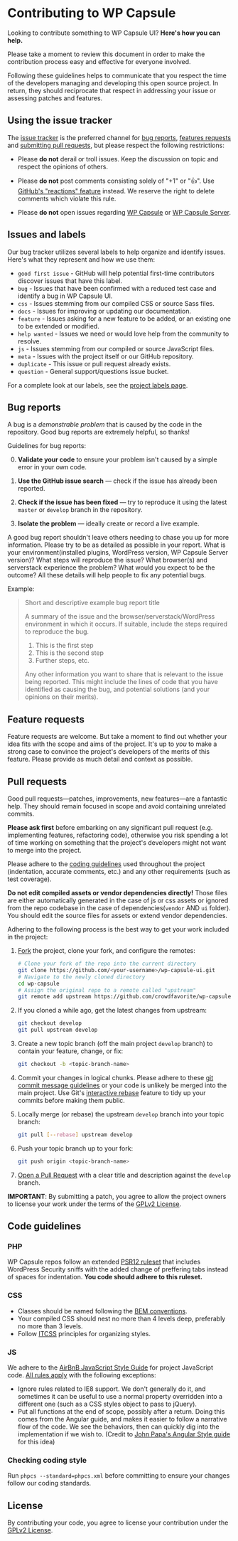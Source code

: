 # Contributing to WP Capsule

Looking to contribute something to WP Capsule UI? **Here's how you can help.**

Please take a moment to review this document in order to make the contribution
process easy and effective for everyone involved.

Following these guidelines helps to communicate that you respect the time of
the developers managing and developing this open source project. In return,
they should reciprocate that respect in addressing your issue or assessing
patches and features.


## Using the issue tracker

The [issue tracker](https://github.com/crowdfavorite/wp-capsule-ui/issues) is
the preferred channel for [bug reports](#bug-reports), [features requests](#feature-requests)
and [submitting pull requests](#pull-requests), but please respect the following
restrictions:

* Please **do not** derail or troll issues. Keep the discussion on topic and
  respect the opinions of others.

* Please **do not** post comments consisting solely of "+1" or ":thumbsup:".
  Use [GitHub's "reactions" feature](https://blog.github.com/2016-03-10-add-reactions-to-pull-requests-issues-and-comments/)
  instead. We reserve the right to delete comments which violate this rule.

* Please **do not** open issues regarding [WP Capsule](https://github.com/crowdfavorite/wp-capsule/) or [WP Capsule Server](https://github.com/crowdfavorite/wp-capsule-server/).


## Issues and labels

Our bug tracker utilizes several labels to help organize and identify issues. Here's what they represent and how we use them:

- `good first issue` - GitHub will help potential first-time contributors discover issues that have this label.
- `bug` - Issues that have been confirmed with a reduced test case and identify a bug in WP Capsule UI.
- `css` - Issues stemming from our compiled CSS or source Sass files.
- `docs` - Issues for improving or updating our documentation.
- `feature` - Issues asking for a new feature to be added, or an existing one to be extended or modified.
- `help wanted` - Issues we need or would love help from the community to resolve.
- `js` - Issues stemming from our compiled or source JavaScript files.
- `meta` - Issues with the project itself or our GitHub repository.
- `duplicate` - This issue or pull request already exists.
- `question` - General support/questions issue bucket.

For a complete look at our labels, see the [project labels page](https://github.com/crowdfavorite/wp-capsule-ui/labels).


## Bug reports

A bug is a _demonstrable problem_ that is caused by the code in the repository.
Good bug reports are extremely helpful, so thanks!

Guidelines for bug reports:

0. **Validate your code** to ensure your
   problem isn't caused by a simple error in your own code.

1. **Use the GitHub issue search** &mdash; check if the issue has already been
   reported.

2. **Check if the issue has been fixed** &mdash; try to reproduce it using the
   latest `master` or `develop` branch in the repository.

3. **Isolate the problem** &mdash; ideally create or record a live example.


A good bug report shouldn't leave others needing to chase you up for more
information. Please try to be as detailed as possible in your report. What is
your environment(installed plugins, WordPress version, WP Capsule Server version)? What steps will reproduce the issue? What browser(s) and serverstack
experience the problem? What
would you expect to be the outcome? All these details will help people to fix
any potential bugs.

Example:

> Short and descriptive example bug report title
>
> A summary of the issue and the browser/serverstack/WordPress environment in which it occurs. If
> suitable, include the steps required to reproduce the bug.
>
> 1. This is the first step
> 2. This is the second step
> 3. Further steps, etc.
>
>
> Any other information you want to share that is relevant to the issue being
> reported. This might include the lines of code that you have identified as
> causing the bug, and potential solutions (and your opinions on their
> merits).

## Feature requests

Feature requests are welcome. But take a moment to find out whether your idea
fits with the scope and aims of the project. It's up to *you* to make a strong
case to convince the project's developers of the merits of this feature. Please
provide as much detail and context as possible.


## Pull requests

Good pull requests—patches, improvements, new features—are a fantastic
help. They should remain focused in scope and avoid containing unrelated
commits.

**Please ask first** before embarking on any significant pull request (e.g.
implementing features, refactoring code), otherwise you risk spending
a lot of time working on something that the project's developers
might not want to merge into the project.

Please adhere to the [coding guidelines](#code-guidelines) used throughout the
project (indentation, accurate comments, etc.) and any other requirements
(such as test coverage).

**Do not edit compiled assets or vendor dependencies directly!**
Those files are either automatically generated in the case of js or css assets
or ignored from the repo codebase in the case of dependencies(`vendor` AND `ui` folder).
You should edit the source files for assets or extend vendor dependencies.

Adhering to the following process is the best way to get your work
included in the project:

1. [Fork](https://help.github.com/articles/fork-a-repo/) the project, clone your fork,
   and configure the remotes:

   ```bash
   # Clone your fork of the repo into the current directory
   git clone https://github.com/<your-username>/wp-capsule-ui.git
   # Navigate to the newly cloned directory
   cd wp-capsule
   # Assign the original repo to a remote called "upstream"
   git remote add upstream https://github.com/crowdfavorite/wp-capsule-ui.git
   ```

2. If you cloned a while ago, get the latest changes from upstream:

   ```bash
   git checkout develop
   git pull upstream develop
   ```

3. Create a new topic branch (off the main project `develop` branch) to
   contain your feature, change, or fix:

   ```bash
   git checkout -b <topic-branch-name>
   ```

4. Commit your changes in logical chunks. Please adhere to these [git commit
   message guidelines](https://tbaggery.com/2008/04/19/a-note-about-git-commit-messages.html)
   or your code is unlikely be merged into the main project. Use Git's
   [interactive rebase](https://help.github.com/articles/about-git-rebase/)
   feature to tidy up your commits before making them public.

5. Locally merge (or rebase) the upstream `develop` branch into your topic branch:

   ```bash
   git pull [--rebase] upstream develop
   ```

6. Push your topic branch up to your fork:

   ```bash
   git push origin <topic-branch-name>
   ```

7. [Open a Pull Request](https://help.github.com/articles/about-pull-requests/)
    with a clear title and description against the `develop` branch.

**IMPORTANT**: By submitting a patch, you agree to allow the project owners to
license your work under the terms of the [GPLv2 License](../LICENSE).


## Code guidelines

### PHP
WP Capsule repos follow an extended [PSR12 ruleset](../phpcs.xml) that includes WordPress Security sniffs with the added change of preffering tabs instead of spaces for indentation.
**You code should adhere to this ruleset.**

### CSS
- Classes should be named following the [BEM conventions](http://getbem.com/naming/).
- Your compiled CSS should nest no more than 4 levels deep, preferably no more than 3 levels.
- Follow [ITCSS](https://www.creativebloq.com/web-design/manage-large-css-projects-itcss-101517528) principles for organizing styles.

### JS
We adhere to the [AirBnB JavaScript Style Guide](https://github.com/airbnb/javascript) for project JavaScript code. [All rules apply](https://github.com/airbnb/javascript/blob/master/README.md#table-of-contents) with the following exceptions:
- Ignore rules related to IE8 support. We don't generally do it, and sometimes it can be useful to use a normal property overridden into a different one (such as a CSS styles object to pass to jQuery).
- Put all functions at the end of scope, possibly after a return. Doing this comes from the Angular guide, and makes it easier to follow a narrative flow of the code. We see the behaviors, then can quickly dig into the implementation if we wish to. (Credit to [John Papa's Angular Style guide](https://github.com/johnpapa/angular-styleguide) for this idea)

### Checking coding style
Run `phpcs --standard=phpcs.xml` before committing to ensure your changes follow our coding standards.

## License
By contributing your code, you agree to license your contribution under the [GPLv2 License](../LICENSE).